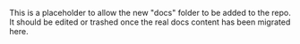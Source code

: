 This is a placeholder to allow the new "docs" folder to be added to the repo. It should be edited or trashed once the real docs content has been migrated here.
